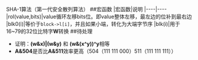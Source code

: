 SHA-1算法（第一代安全散列算法）
##宏函数
|宏函数|说明
|----|----
|rol(value,bits)|value循环左移bits位。即value整体左移，最左边的位补到最右边
|blk0(i)|等价于`block->l[i]`，并且如果小端，转化为大端字节序
|blk(i)|用于16~79的32位比特字**W**转换
##待处理
- 证明：**(w&x)|(w&y)** 和 **(w&(x^y))^y**相等
- **A&504**是否比**A&511**效率更高（504（111 111 000）511（111 111 111））